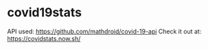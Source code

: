 # covid19stats

API used: https://github.com/mathdroid/covid-19-api
Check it out at: https://covidstats.now.sh/
